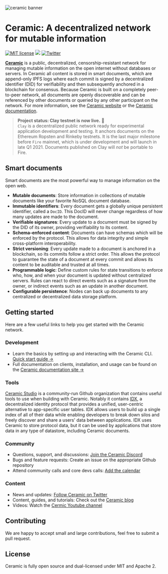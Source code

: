 ![ceramic banner](https://uploads-ssl.webflow.com/5e4b58d7f08158ece0209bbd/5f84620b52384d9ec5011a03_ceramicghheader.png)

# Ceramic: A decentralized network for mutable information
[![MIT license](https://img.shields.io/badge/License-MIT-blue.svg)](https://lbesson.mit-license.org/)
[![](https://img.shields.io/badge/Chat%20on-Discord-orange.svg?style=flat)](https://discord.gg/6VRZpGP)
[![Twitter](https://img.shields.io/twitter/follow/ceramicnetwork?label=Follow&style=social)](https://twitter.com/ceramicnetwork) 

[**Ceramic**](http://ceramic.network) is a public, decentralized, censorship-resistant network for managing mutable information on the open internet without databases or servers. In Ceramic all content is stored in smart documents, which are append-only IPFS logs where each commit is signed by a decentralized identifier (DID) for verifiability and then subsequently anchored in a blockchain for consensus. Because Ceramic is built on a completely peer-to-peer network, all documents are openly discoverable and can be referenced by other documents or queried by any other participant on the network. For more information, see the [Ceramic website](https://ceramic.network) or the [Ceramic documentation](https://developers.ceramic.network).

> **Project status: Clay testnet is now live.** 🚀</br>`Clay` is a decentralized public network ready for experimental application development and testing. It anchors documents on the Ethereum Ropsten and Rinkeby testnets. It is the last major milestone before `Fire` mainnet, which is under development and will launch in late Q1 2021. Documents published on Clay will *not* be portable to Fire.

## Smart documents
Smart documents are the most powerful way to manage information on the open web.

- **Mutable documents**: Store information in collections of mutable documents like your favorite NoSQL document database.
- **Immutable identifiers**: Every document gets a globally unique persistent identifier, called a `DocID`. This DocID will never change regardless of how many updates are made to the document.
- **Verifiable signatures**: Every update to a document must be signed by the DID of its owner, providing verifiability to its content.
- **Schema-enforced content**: Documents can have schemas which will be enforced by the protocol. This allows for data integrity and simple cross-platform interoperability.
- **Strict versioning**: Every update made to a document is anchored in a blockchain, so its commits follow a strict order. This allows the protocol to guarantee the state of a document at every commit and allows its content to be auditable and trusted at all times.
- **Programmable logic**: Define custom rules for state transitions to enforce who, how, and when your document is updated without centralized servers. Rules can react to direct events such as a signature from the owner, or indirect events such as an update in another document.
- **Configurable persistence**: Nodes can back up documents to any centralized or decentralized data storage platform.

## Getting started

Here are a few useful links to help you get started with the Ceramic network.

### Development

- Learn the basics by setting up and interacting with the Ceramic CLI. [Quick start guide →](https://developers.ceramic.network/build/quick-start/)
- Full documentation on clients, installation, and usage can be found on the [Ceramic documentation site →](https://developers.ceramic.network/build/installation/)

### Tools
[Ceramic Studio](https://github.com/ceramicstudio) is a community-run Github organization that contains useful tools to use when building with Ceramic. Notably it contains [IDX](https://idx.xyz), a decentralized identity protocol that provides a unified, user-centric alternative to app-specific user tables. IDX allows users to build up a single index of all of their data while enabling developers to break down silos and freely discover and share a users' data between applications. IDX uses Ceramic to store protocol data, but it can be used by applications that store data in any type of datastore, including Ceramic documents.

### Community

- Questions, support, and discussions: [Join the Ceramic Discord](https://chat.ceramic.network)
- Bugs and feature requests: Create an issue on the appropriate Github repository
- Attend community calls and core devs calls: [Add the calendar](https://calendar.google.com/calendar/b/3?cid=Y2VyYW1pYy5uZXR3b3JrX3JsNzFrcXZtNzE4ZGY4aWk2cDZzanNmbDdjQGdyb3VwLmNhbGVuZGFyLmdvb2dsZS5jb20)

### Content

- News and updates: [Follow Ceramic on Twitter](http://twitter.com/ceramicnetwork)
- Content, guides, and tutorials: Check out the [Ceramic blog](https://blog.ceramic.network)
- Videos: Watch the [Cermic Youtube channel](https://www.youtube.com/channel/UCgCLq5dx7sX-yUrrEbtYqVw)

## Contributing
We are happy to accept small and large contributions, feel free to submit a pull request.

## License
Ceramic is fully open source and dual-licensed under MIT and Apache 2.
